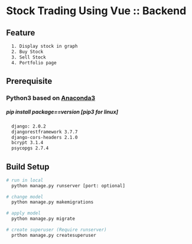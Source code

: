 # Stock Trading Using Vue :: Backend


## Feature

``` bash
  1. Display stock in graph
  2. Buy Stock
  3. Sell Stock
  4. Portfolio page
```

## Prerequisite

### Python3 based on [Anaconda3](https://www.anaconda.com/download/)
##### pip install package==version [pip3 for linux]
``` bash 
  django: 2.0.2
  djangorestframework 3.7.7  
  django-cors-headers 2.1.0  
  bcrypt 3.1.4
  psycopgs 2.7.4
```

## Build Setup

``` bash
# run in local
  python manage.py runserver [port: optional]
  
# change model
  python manage.py makemigrations
  
# apply model
  python manage.py migrate
 
# create superuser (Require runserver)
  prthon manage.py createsuperuser 
```
